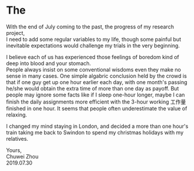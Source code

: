 # The            
With the end of July coming to the past, the progress of my research project,             
I need to add some regular variables to my life, though some painful but inevitable expectations would challenge my trials in the very beginning.                       

          
I believe each of us has experienced those feelings of boredom kind of deep into blood and your stomach.           
People always insist on some conventional wisdoms even they make no sense in many cases. One simple algabric conclusion held by the crowd is that if one guy get up one hour earlier each day, with one month's passing he/she would obtain the extra time of more than one day as payoff. But people may ignore some facts like if I sleep one-hour longer, maybe I can finish the daily assignments more efficient with the 3-hour working 工作量 finished in one hour. It seems that people often underestimate the value of relaxing.                 
 
            
I changed my mind staying in London, and decided a more than one hour's train taking me back to Swindon to spend my christmas holidays with my relatives.                        


Yours,          
Chuwei Zhou               
2019.07.30               

                          
                           



   
   
